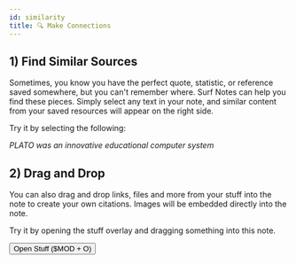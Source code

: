```yaml
---
id: similarity
title: 🔍 Make Connections
---
```


## 1) Find Similar Sources

Sometimes, you know you have the perfect quote, statistic, or reference saved somewhere, but you can't remember where. Surf Notes can help you find these pieces. Simply select any text in your note, and similar content from your saved resources will appear on the right side.

<p></p>

Try it by selecting the following:

<output data-id="similarity-selection">
<i>PLATO was an innovative educational computer system</i>
</output>

<p></p>

<!-- <button data-action="onboarding-select-text" data-icon="cursor-arrow-rays">Select Text</button> -->

<p></p>

## 2) Drag and Drop

You can also drag and drop links, files and more from your stuff into the note to create your own citations. Images will be embedded directly into the note.

<p></p>

Try it by opening the stuff overlay and dragging something into this note.

<p></p>

<button data-action="onboarding-open-stuff">Open Stuff ($MOD + O)</button>
